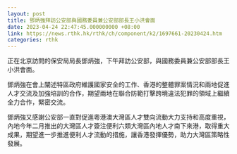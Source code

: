 ```yaml
---
layout: post
title: 鄧炳強拜訪公安部與國務委員兼公安部部長王小洪會面
date: 2023-04-24 22:47:45.000000000 +08:00
link: https://news.rthk.hk/rthk/ch/component/k2/1697661-20230424.htm
categories: rthk
---
```


正在北京訪問的保安局局長鄧炳強，下午拜訪公安部，與國務委員兼公安部部長王小洪會面。

鄧炳強在會上闡述特區政府維護國家安全的工作、香港的整體罪案情況和兩地促進人才交流及加強培訓的合作，期望兩地在聯合防範打擊跨境違法犯罪的領域上繼續全力合作，緊密交流。

鄧炳強又感謝公安部一直對促進粵港澳大灣區人才雙向流動大力支持和高度重視，內地今年二月推出的大灣區人才簽注便利六類大灣區內地人才南下來港，取得重大成果，期望進一步推進便利人才流動的措施，讓香港發揮優勢，助力大灣區策略性發展。
